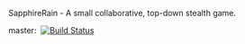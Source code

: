 SapphireRain - A small collaborative, top-down stealth game.

master:&nbsp;&nbsp;[![Build Status](https://travis-ci.org/camilne/Sapphire-Rain.svg?branch=master)](https://travis-ci.org/camilne/Sapphire-Rain)
